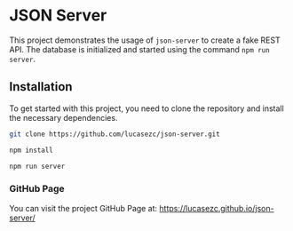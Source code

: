 # JSON Server

This project demonstrates the usage of `json-server` to create a fake REST API. The database is initialized and started using the command `npm run server`.


## Installation

To get started with this project, you need to clone the repository and install the necessary dependencies.

```bash
git clone https://github.com/lucasezc/json-server.git
```

```bash
npm install
```

```bash
npm run server
```

### GitHub Page

You can visit the project GitHub Page at: https://lucasezc.github.io/json-server/
